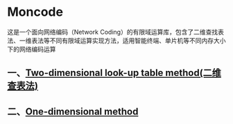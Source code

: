 # Moncode
这是一个面向网络编码（Network Coding）的有限域运算库，包含了二维查找表法、一维表法等不同有限域运算实现方法，适用智能终端、单片机等不同内存大小下的网络编码运算

## 一、[Two-dimensional look-up table method(二维查表法)](https://github.com/yinjun111060880/Moncode/tree/main/two_d)


## 二、[One-dimensional method](https://github.com/yinjun111060880/Moncode)
